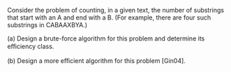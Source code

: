 Consider the problem of counting, in a given text, the number of substrings that start with an A and end with a B. (For example, there are four such substrings in CABAAXBYA.)

(a) Design a brute-force algorithm for this problem and determine its eﬃciency class.

(b) Design a more eﬃcient algorithm for this problem [Gin04].
